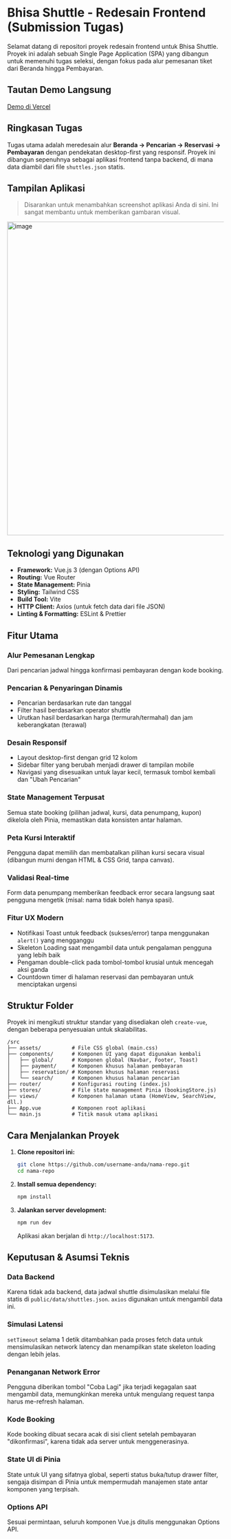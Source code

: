 # Bhisa Shuttle - Redesain Frontend (Submission Tugas)

Selamat datang di repositori proyek redesain frontend untuk Bhisa Shuttle. Proyek ini adalah sebuah Single Page Application (SPA) yang dibangun untuk memenuhi tugas seleksi, dengan fokus pada alur pemesanan tiket dari Beranda hingga Pembayaran.

## Tautan Demo Langsung

[Demo di Vercel](https://your-demo-link.vercel.app)

## Ringkasan Tugas

Tugas utama adalah meredesain alur **Beranda → Pencarian → Reservasi → Pembayaran** dengan pendekatan desktop-first yang responsif. Proyek ini dibangun sepenuhnya sebagai aplikasi frontend tanpa backend, di mana data diambil dari file `shuttles.json` statis.

## Tampilan Aplikasi

> Disarankan untuk menambahkan screenshot aplikasi Anda di sini. Ini sangat membantu untuk memberikan gambaran visual.

<img width="1583" height="729" alt="image" src="https://github.com/user-attachments/assets/9cc1a9fe-9756-4723-9d1e-63592a040d7a" />


## Teknologi yang Digunakan

- **Framework:** Vue.js 3 (dengan Options API)
- **Routing:** Vue Router
- **State Management:** Pinia
- **Styling:** Tailwind CSS
- **Build Tool:** Vite
- **HTTP Client:** Axios (untuk fetch data dari file JSON)
- **Linting & Formatting:** ESLint & Prettier

## Fitur Utama

### Alur Pemesanan Lengkap
Dari pencarian jadwal hingga konfirmasi pembayaran dengan kode booking.

### Pencarian & Penyaringan Dinamis
- Pencarian berdasarkan rute dan tanggal
- Filter hasil berdasarkan operator shuttle
- Urutkan hasil berdasarkan harga (termurah/termahal) dan jam keberangkatan (terawal)

### Desain Responsif
- Layout desktop-first dengan grid 12 kolom
- Sidebar filter yang berubah menjadi drawer di tampilan mobile
- Navigasi yang disesuaikan untuk layar kecil, termasuk tombol kembali dan "Ubah Pencarian"

### State Management Terpusat
Semua state booking (pilihan jadwal, kursi, data penumpang, kupon) dikelola oleh Pinia, memastikan data konsisten antar halaman.

### Peta Kursi Interaktif
Pengguna dapat memilih dan membatalkan pilihan kursi secara visual (dibangun murni dengan HTML & CSS Grid, tanpa canvas).

### Validasi Real-time
Form data penumpang memberikan feedback error secara langsung saat pengguna mengetik (misal: nama tidak boleh hanya spasi).

### Fitur UX Modern
- Notifikasi Toast untuk feedback (sukses/error) tanpa menggunakan `alert()` yang mengganggu
- Skeleton Loading saat mengambil data untuk pengalaman pengguna yang lebih baik
- Pengaman double-click pada tombol-tombol krusial untuk mencegah aksi ganda
- Countdown timer di halaman reservasi dan pembayaran untuk menciptakan urgensi


## Struktur Folder

Proyek ini mengikuti struktur standar yang disediakan oleh `create-vue`, dengan beberapa penyesuaian untuk skalabilitas.

```
/src
├── assets/          # File CSS global (main.css)
├── components/      # Komponen UI yang dapat digunakan kembali
│   ├── global/      # Komponen global (Navbar, Footer, Toast)
│   ├── payment/     # Komponen khusus halaman pembayaran
│   ├── reservation/ # Komponen khusus halaman reservasi
│   └── search/      # Komponen khusus halaman pencarian
├── router/          # Konfigurasi routing (index.js)
├── stores/          # File state management Pinia (bookingStore.js)
├── views/           # Komponen halaman utama (HomeView, SearchView, dll.)
├── App.vue          # Komponen root aplikasi
└── main.js          # Titik masuk utama aplikasi
```

## Cara Menjalankan Proyek

1. **Clone repositori ini:**
   ```bash
   git clone https://github.com/username-anda/nama-repo.git
   cd nama-repo
   ```

2. **Install semua dependency:**
   ```bash
   npm install
   ```

3. **Jalankan server development:**
   ```bash
   npm run dev
   ```

   Aplikasi akan berjalan di `http://localhost:5173`.

## Keputusan & Asumsi Teknis

### Data Backend
Karena tidak ada backend, data jadwal shuttle disimulasikan melalui file statis di `public/data/shuttles.json`. `axios` digunakan untuk mengambil data ini.

### Simulasi Latensi
`setTimeout` selama 1 detik ditambahkan pada proses fetch data untuk mensimulasikan network latency dan menampilkan state skeleton loading dengan lebih jelas.

### Penanganan Network Error
Pengguna diberikan tombol "Coba Lagi" jika terjadi kegagalan saat mengambil data, memungkinkan mereka untuk mengulang request tanpa harus me-refresh halaman.

### Kode Booking
Kode booking dibuat secara acak di sisi client setelah pembayaran "dikonfirmasi", karena tidak ada server untuk menggenerasinya.

### State UI di Pinia
State untuk UI yang sifatnya global, seperti status buka/tutup drawer filter, sengaja disimpan di Pinia untuk mempermudah manajemen state antar komponen yang terpisah.

### Options API
Sesuai permintaan, seluruh komponen Vue.js ditulis menggunakan Options API.
